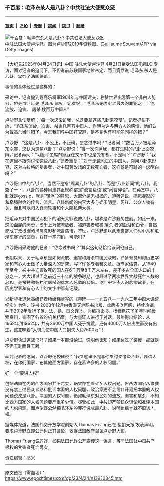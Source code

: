 ### 千百度：毛泽东杀人是八卦？中共驻法大使惹众怒

---

#### [首页](../../../..?n13980345) &nbsp;|&nbsp; [评论](../../../../../epoch-comment?n13980345) &nbsp;|&nbsp; [专题](../../../../../epoch-special?n13980345) &nbsp;|&nbsp; [禁闻](../../../../../epoch-news?n13980345) &nbsp;|&nbsp; [禁书](../../../../../books?n13980345) &nbsp;|&nbsp; [翻墙](https://github.com/gfw-breaker/nogfw/blob/master/README.md?n13980345)


<div><img alt="千百度：毛泽东杀人是八卦？中共驻法大使惹众怒" class="attachment-djy_600_400 size-djy_600_400 wp-post-image" src="https://i.epochtimes.com/assets/uploads/2021/11/id13358718-GettyImages-1164297079_grey-600x400.jpg"/>
<div class="caption">
 中驻法国大使卢沙野。图为卢沙野2019年资料图。(Guillaume Souvant/AFP via Getty Images)
</div></div><hr/><div class="post_content" id="artbody" itemprop="articleBody">
 <!-- article content begin -->
 <p>
  【大纪元2023年04月24日讯】中国
  <ok href="https://www.epochtimes.com/gb/tag/%E9%A9%BB%E6%B3%95%E5%A4%A7%E4%BD%BF%E5%8D%A2%E6%B2%99%E9%87%8E.html">
   驻法大使卢沙野
  </ok>
  4月21日接受法国电视LCI专访，面对记者的追问下，不但说前苏联国家地位未定，而且竟然说
  <ok href="https://www.epochtimes.com/gb/tag/%E6%AF%9B%E6%B3%BD%E4%B8%9C.html">
   毛泽东
  </ok>
  杀人是八卦，震惊了法国舆论。
 </p>
 <p>
  事情的具体经过是这样的：
 </p>
 <p>
  采访中，记者提到戴高乐将军1964年与中国建交，称赞世界出现第一个非白人势力，但是当时正是
  <ok href="https://www.epochtimes.com/gb/tag/%E6%AF%9B%E6%B3%BD%E4%B8%9C.html">
   毛泽东
  </ok>
  掌权，记者说：“毛泽东是历史上最大的罪犯之一，他流放、迫害、
  <ok href="https://www.epochtimes.com/gb/tag/%E5%B1%A0%E6%9D%80.html">
   屠杀
  </ok>
  数百万中国人”
 </p>
 <p>
  卢沙野急忙辩解：“每一次您采访我，总是要拿这些八卦来狡辩”。记者抓住不放，“毛泽东流放、迫害、杀害几百万中国人，您明白许多西方人的感情，他们认为戴高乐当时错了。今天我们与中国打交道，是不是也有可能犯同样的错？”
 </p>
 <p>
  卢沙野：“这是八卦，不公正，不正确。您念过书吗？”记者问：“数百万人被毛泽东杀害，您认为这是八卦？”卢沙野说：“每一次你问我，都在过时的八卦上面狡辩。”记者再问：“习近平主席的家庭在文革中也是受害者，不是吗？”卢沙野：“我在这里不跟你讨论这些八卦。”记者重复：“对于无数死亡的中国人，你用八卦来形容，这对古拉格的受害者，对中国劳改场的无数死亡者，这样说是可耻的，您明白吗？”
 </p>
 <p>
  卢沙野口中的“八卦”，当然不是指“周易八卦”的八卦，而是“八卦新闻”的八卦。我查了一下，八卦的这种用法其正规称谓是“流言蜚语”或“闲言碎语”。在英文中，八卦就是gossip，就是“轻浮”的意思，大部分是无根据的、道听途说、捕风捉影的和牵强附会的传言、流言。八卦新闻的内容大多与娱乐明星、网红、公众人物有关，而且可以归入奇闻轶事和个人隐私两大类。
 </p>
 <p>
  把毛泽东对中国民众犯下的滔天大罪说成八卦，堪称是卢沙野的独创。如此一来，这段血腥的历史，成千上万被流放者、被迫害者和被
  <ok href="https://www.epochtimes.com/gb/tag/%E5%B1%A0%E6%9D%80.html">
   屠杀
  </ok>
  者的血泪和白骨，自然都成了无根据的捕风捉影和流言蜚语。不过，卢沙野想以此来搪塞人们对中共和毛泽东暴行的谴责，将其一笔勾销，可能吗？
 </p>
 <p>
  卢沙野问采访他的记者：“你念过书吗？”其实这句话恰恰该问他自己。
 </p>
 <p>
  长期以来，关于毛泽东是如何流放、迫害和屠杀中国民众的，许多有良知的历史学家和有心人士做了大量深入的研究，写了许多专著和文章。据专家估算，从1949年至今，被中共迫害致死的国人在6千万至8千万人左右，差不多占全国人口的十分之一，大大超过了之前近三十年的战争时期，也超过了两次世界大战死亡人数的总和，是希特勒纳粹所屠杀的犹太人总数的13倍。他们中许多人的悲惨故事，在历史学家和有心人士的文字中都有记载。
 </p>
 <p>
  以新华社退休高级记者杨继绳撰写的《墓碑——一九五八—一九六二年中国大饥荒纪实》为例，该书 2008年12月由香港天地图书出版，此后多次再版，持续热销，并于2012年发行了英、法、德、日文译本。为编撰此书，杨继绳花了多年时间检索资料，查阅了各省的机关档案，与大量证人进行了对话，最终得出结论：从1958年到1962年，共有3600万中国人死于饥荒，还有4000万人应出生而没有出生，这意味着“大饥荒使中国人口损失大约7600万”！
 </p>
 <p>
  卢沙野读过这些书吗？如果一本都没读过，说明他无知；如果读过了装傻，那就是不但无耻而且无赖。
 </p>
 <p>
  面对记者的追问，卢沙野还狡辩说：“我来这里不是与你来讨论这些八卦。要讲人权，在你们国家，在其他西方国家，存在着许多的人权问题。”
 </p>
 <p>
  好一个“要讲人权”！
 </p>
 <p>
  包括法国在内的西方国家并不完美，确实存在着许多人权问题，但西方国家从来救没有禁止过民众谈论和批评本国的人权问题，政治家更不会信口开河把本国的人权问题说成是八卦。中国的人权问题，诸如毛泽东对民众的流放、迫害和屠杀，不知比西方国家的人权问题要严重多少倍。尽管如此，中共却严禁民众谈论和批评本国的人权问题。而卢沙野公然把毛泽东的罪行说成是八卦，说明他根本就不配谈人权。
 </p>
 <p>
  据媒体报道，法国外交开放学院创始人Thomas Friang已在‘星期天报’发表声明，要求卢沙野立即公开纠正其言论，敦促法国政府召见卢沙野大使。
 </p>
 <p>
  Thomas Friang说的好，如果法国允许公开宣传这一谣言，等于法国让中国共产极权的受害者死亡两次。
 </p>
 <p>
  责任编辑：高义
 </p>
 <!-- article content end -->
 <div id="below_article_ad">
 </div>
</div>


---

原文链接（需翻墙）：https://www.epochtimes.com/gb/23/4/24/n13980345.htm